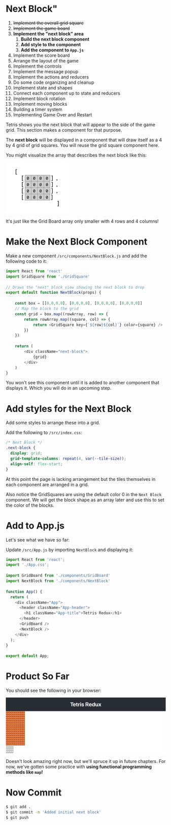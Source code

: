 # Next Block"

1. ~~Implement the overall grid square~~
1. ~~Implement the game board~~
1. **Implement the "next block" area**
    1. **Build the next block component**
    1. **Add style to the component**
    1. **Add the component to `App.js`**
1. Implement the score board
1. Arrange the layout of the game
1. Implement the controls
1. Implement the message popup
1. Implement the actions and reducers
1. Do some code organizing and cleanup
1. Implement state and shapes
1. Connect each component up to state and reducers
1. Implement block rotation
1. Implement moving blocks
1. Building a timer system
1. Implementing Game Over and Restart

Tetris shows you the next block that will appear to
the side of the game grid. This section makes a component for that purpose.

The **next block** will be displayed in a component that will draw itself as a 4 by 4 grid of grid squares. You will reuse the grid square component here.

You might visualize the array that describes the next block like this:

![Next-Block-Array](assets/Next-Block-Array.png)

It's just like the Grid Board array only smaller with 4 rows and 4 columns!

# Make the Next Block Component

Make a new component `/src/components/NextBlock.js` and add the following code to it:

```js
import React from 'react'
import GridSquare from './GridSquare'

// Draws the "next" block view showing the next block to drop
export default function NextBlock(props) {

	const box = [[0,0,0,0], [0,0,0,0], [0,0,0,0], [0,0,0,0]]
	// Map the block to the grid
	const grid = box.map((rowArray, row) => {
		return rowArray.map((square, col) => {
			return <GridSquare key={`${row}${col}`} color={square} />
		})
	})
 
	return (
		<div className="next-block">
			{grid}
		</div>
	)
}
```

You won't see this component until it is added to another component that displays it. Which you will do in an upcoming step. 

# Add styles for the Next Block

Add some styles to arrange these into a grid.

Add the following to `/src/index.css`:

```css
/* Next Block */
.next-block {
  display: grid;
  grid-template-columns: repeat(4, var(--tile-size));
  align-self: flex-start;
}
```

At this point the page is lacking arrangement but the tiles themselves in each component are arranged in a grid.

Also notice the GridSquares are using the default color 0 in the `Next Block` component. We will get the block shape as an array later and use this to set the color of the blocks.

# Add to App.js

Let's see what we have so far:

Update `/src/App.js` by importing `NextBlock` and displaying it:

```js
import React from 'react';
import './App.css';

import GridBoard from './components/GridBoard'
import NextBlock from './components/NextBlock'

function App() {
  return (
    <div className="App">
      <header className="App-header">
        <h1 className="App-title">Tetris Redux</h1>
      </header>
      <GridBoard />
      <NextBlock />
    </div>
  );
}

export default App;
```

# Product So Far

You should see the following in your browser:

![initial-next-block](assets/initial-next-block.png)

Doesn't look amazing right now, but we'll spruce it up in future chapters. For now, we've gotten some practice with **using functional programming methods like `map`!**

# Now Commit

```bash
$ git add .
$ git commit -m 'Added initial next block'
$ git push
```
